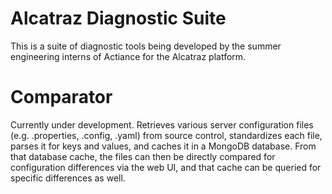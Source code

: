 # Alcatraz Diagnostic Suite

This is a suite of diagnostic tools being developed by the summer engineering interns of Actiance for the Alcatraz platform.

# Comparator

Currently under development. Retrieves various server configuration files (e.g. .properties, .config, .yaml) from source control, standardizes each file, parses it for keys and values, and caches it in a MongoDB database. From that database cache, the files can then be directly compared for configuration differences via the web UI, and that cache can be queried for specific differences as well.
